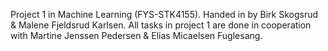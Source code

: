 Project 1 in Machine Learning (FYS-STK4155). 
Handed in by Birk Skogsrud & Malene Fjeldsrud Karlsen. 
All tasks in project 1 are done in cooperation with Martine Jenssen Pedersen & Elias Micaelsen Fuglesang.

